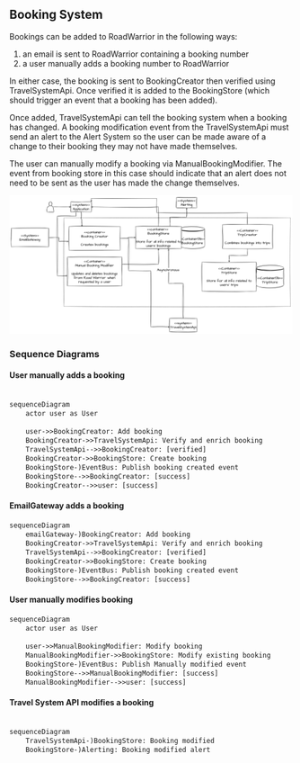 ## Booking System
Bookings can be added to RoadWarrior in the following ways:

1. an email is sent to RoadWarrior containing a booking number
2. a user manually adds a booking number to RoadWarrior

In either case, the booking is sent to BookingCreator then verified using TravelSystemApi. Once verified it is added to the BookingStore (which should trigger an event that a booking has been added).

Once added, TravelSystemApi can tell the booking system when a booking has changed. A booking modification event from the TravelSystemApi must send an alert to the Alert System so the user can be made aware of a change to their booking they may not have made themselves.

The user can manually modify a booking via ManualBookingModifier. The event from booking store in this case should indicate that an alert does not need to be sent as the user has made the change themselves.

![](2023-09-15-16-13-06.png)

### Sequence Diagrams
#### User manually adds a booking
```mermaid

sequenceDiagram
    actor user as User

    user->>BookingCreator: Add booking
    BookingCreator->>TravelSystemApi: Verify and enrich booking
    TravelSystemApi-->>BookingCreator: [verified]
    BookingCreator->>BookingStore: Create booking
    BookingStore-)EventBus: Publish booking created event
    BookingStore-->>BookingCreator: [success]
    BookingCreator-->>user: [success]
```

#### EmailGateway adds a booking
```mermaid
sequenceDiagram
    emailGateway-)BookingCreator: Add booking
    BookingCreator->>TravelSystemApi: Verify and enrich booking
    TravelSystemApi-->>BookingCreator: [verified]
    BookingCreator->>BookingStore: Create booking
    BookingStore-)EventBus: Publish booking created event
    BookingStore-->>BookingCreator: [success]

```

#### User manually modifies booking
```mermaid
sequenceDiagram
    actor user as User

    user->>ManualBookingModifier: Modify booking
    ManualBookingModifier->>BookingStore: Modify existing booking
    BookingStore-)EventBus: Publish Manually modified event
    BookingStore-->>ManualBookingModifier: [success]
    ManualBookingModifier-->>user: [success]
```

#### Travel System API modifies a booking
```mermaid

sequenceDiagram
    TravelSystemApi-)BookingStore: Booking modified
    BookingStore-)Alerting: Booking modified alert
```